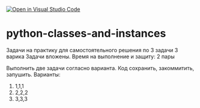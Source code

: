 [![Open in Visual Studio Code](https://classroom.github.com/assets/open-in-vscode-2e0aaae1b6195c2367325f4f02e2d04e9abb55f0b24a779b69b11b9e10269abc.svg)](https://classroom.github.com/online_ide?assignment_repo_id=21136019&assignment_repo_type=AssignmentRepo)
# python-classes-and-instances
Задачи на практику для самостоятельного решения по 3 задачи 3 варика 
Задачи вложены.
Время на выполнение и защиту: 2 пары

Выполнить две задачи согласно варианта. Код сохранить, закоммитить, запушить.
Варианты:
1) 1,1,1
2) 2,2,2
3) 3,3,3
